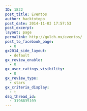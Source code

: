 ```yaml
---
ID: 1822
post_title: Eventos
author: hacktotopo
post_date: 2014-11-03 17:57:53
post_excerpt:
layout: page
permalink: http://gulch.mx/eventos/
post_to_facebook_page:
  - 0
gx2014_side_layout:
  - default
gx_review_enable:
  - 0
gx_user_ratings_visibility:
  - 0
gx_review_type:
  - stars
gx_criteria_display:
  - t
dsq_thread_id:
  - 3196835109
---
```

